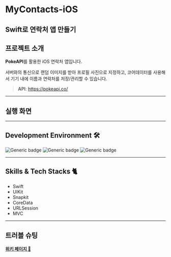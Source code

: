 # MyContacts-iOS
## Swift로 연락처 앱 만들기

## 프로젝트 소개

**PokeAPI**를 활용한 iOS 연락처 앱입니다.

서버와의 통신으로 랜덤 이미지를 받아 프로필 사진으로 지정하고, 코어데이터를 사용해서 기기 내에 이름과 연락처를 저장/관리할 수 있습니다.

>**API**: https://pokeapi.co/

---
## 실행 화면
---
## Development Environment 🛠 

![Generic badge](https://img.shields.io/badge/iOS-18.5-lightgrey.svg) ![Generic badge](https://img.shields.io/badge/Xcode-16.4-blue.svg) ![Generic badge](https://img.shields.io/badge/Swift-6.1.2-purple.svg)


---
## Skills & Tech Stacks 🐈  
- Swift
- UIKit
- Snapkit
- CoreData
- URLSession
- MVC

---
## 트러블 슈팅

[**위키 페이지 💬**](https://github.com/hemssy/MyContacts-iOS/wiki/트러블슈팅)
